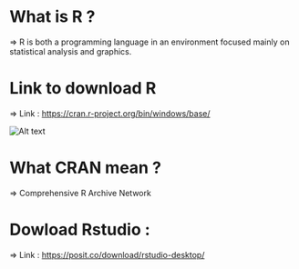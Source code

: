 # What is R ? 

=> R is both a programming language in an environment focused mainly on statistical analysis and graphics.

# Link to download R 

=> Link : https://cran.r-project.org/bin/windows/base/

![Alt text](image.png)

# What CRAN mean ?

=> Comprehensive R Archive Network

# Dowload Rstudio : 

=> Link : https://posit.co/download/rstudio-desktop/